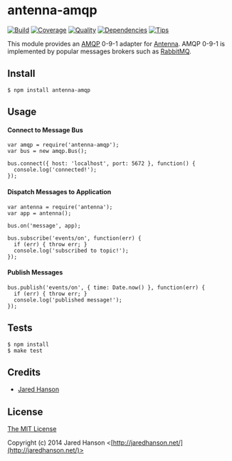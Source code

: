 # antenna-amqp

[![Build](https://travis-ci.org/jaredhanson/antenna-amqp.png)](https://travis-ci.org/jaredhanson/antenna-amqp)
[![Coverage](https://coveralls.io/repos/jaredhanson/antenna-amqp/badge.png)](https://coveralls.io/r/jaredhanson/antenna-amqp)
[![Quality](https://codeclimate.com/github/jaredhanson/antenna-amqp.png)](https://codeclimate.com/github/jaredhanson/antenna-amqp)
[![Dependencies](https://david-dm.org/jaredhanson/antenna-amqp.png)](https://david-dm.org/jaredhanson/antenna-amqp)
[![Tips](http://img.shields.io/gittip/jaredhanson.png)](https://www.gittip.com/jaredhanson/)


This module provides an [AMQP](http://www.amqp.org/) 0-9-1 adapter for
[Antenna](https://github.com/jaredhanson/antenna).  AMQP 0-9-1 is implemented by
popular messages brokers such as [RabbitMQ](https://www.rabbitmq.com/).

## Install

    $ npm install antenna-amqp

## Usage

#### Connect to Message Bus

    var amqp = require('antenna-amqp');
    var bus = new amqp.Bus();
    
    bus.connect({ host: 'localhost', port: 5672 }, function() {
      console.log('connected!');
    });
    
#### Dispatch Messages to Application

    var antenna = require('antenna');
    var app = antenna();
    
    bus.on('message', app);
    
    bus.subscribe('events/on', function(err) {
      if (err) { throw err; }
      console.log('subscribed to topic!');
    });

#### Publish Messages

    bus.publish('events/on', { time: Date.now() }, function(err) {
      if (err) { throw err; }
      console.log('published message!');
    });

## Tests

    $ npm install
    $ make test

## Credits

  - [Jared Hanson](http://github.com/jaredhanson)

## License

[The MIT License](http://opensource.org/licenses/MIT)

Copyright (c) 2014 Jared Hanson <[http://jaredhanson.net/](http://jaredhanson.net/)>
